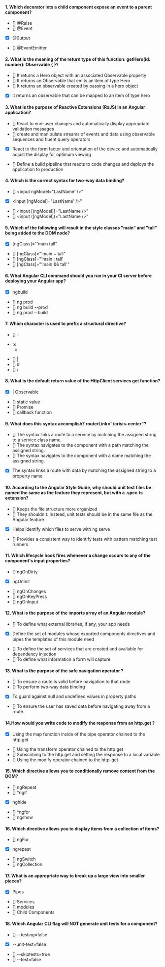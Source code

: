 #### 1. Which decorator lets a child component expose an event to a parent component?

- [] @Raise
- [] @Event
- [x] @0utput
- [] @EventEmitter

#### 2. What is the meaning of the return type of this function: getHero(id: number): Observable<Hero> { }?

- [] It returns a Hero object with an associated Observable property
- [] It returns an Observable that emits an item of type Hero
- [] It returns an observable created by passing in a hero object
- [x] it returns an observable that can be mapped to an item of type hero

#### 3. What is the purpose of Reactive Extensions (RxJS) in an Angular application?

- [] React to end-user changes and automatically display appropriate validation messages
- [] create and manipulate streams of events and data using observable sequences and fluent query operators
- [x] React to the form factor and orientation of the device and automatically adjust the display for optimum viewing
- [] Define a build pipeline that reacts to code changes and deploys the application to production

#### 4. Which is the correct syntax for two-way data binding?

- [] <input ngModel="LastName' />"
- [x] <input [ngModel]="LastName' />"
- [] <input [(ngModel)]="LastName />"
- [] <input ([ngModel])="LastName />"

#### 5. Which of the following will result in the style classes "main" and "tall" being added to the DOM node?

- [x] [ngClass]="'main tall"
- [] [ngClass]="'main + tall"
- [] [ngClass]="'main : tall'
- [] [ngClass]="'main && tall'"

#### 6. What Angular CLI command should you run in your Cl server before deploying your Angular app?

- [x] ngbuild
- [] ng prod
- [] ng build --prod
- [] ng prod --build

#### 7. Which character is used to prefix a structural directive?

- [] -
- [x] -
- [] |
- [] #
- [] /

#### 8. What is the default return value of the HttpClient services get function?

- [x] | Observable<T>
- [] static value
- [] Promise<T>
- [] callback function

#### 9. What does this syntax accomplish? routerLink="/crisis-center"?

- [] The syntax links a route to a service by matching the assigned string to a service class name.
- [] The syntax navigates to the component with a path matching the assigned string.
- [] The syntax navigates to the component with a name matching the assigned string.
- [x] The syntax links a route with data by matching the assigned string to a property name

#### 10. According to the Angular Style Guide, why should unit test files be named the same as the feature they represent, but with a .spec.ts extension?

- [] Keeps the file structure more organized
- [] They shouldn't. Instead, unit tests should be in the same file as the Angular feature
- [x] Helps identify which files to serve with ng serve
- [] Provides a consistent way to identify tests with pattern matching test runners

#### 11. Which lifecycle hook fires whenever a change occurs to any of the component's input properties?

- [] ngOnDirty
- [x] ngOnInit
- [] ngOnChanges
- [] ngOnKeyPress
- [] ngOnInput

#### 12. What is the purpose of the imports array of an Angular module?

- [] To define what external libraries, if any, your app needs
- [x] Define the set of modules whose exported components directives and pipes the templates of this module need
- [] To define the set of services that are created and available for dependency injection
- [] To define what information a form will capture

#### 13. What is the purpose of the safe navigation operator ?

- [] To ensure a route is valid before navigation to that route
- [] To perform two-way data binding
- [x] To guard against null and undefined values in property paths
- [] To ensure the user has saved data before navigating away from a route.

#### 14.How would you write code to modify the response from an http.get ?

- [x] Using the map function inside of the pipe operator chained to the http.get
- [] Using the transform operator chained to the http.get
- [] Subscribing to the http.get and setting the response to a local variable
- [] Using the modify operator chained to the http-get

#### 15. Which directive allows you to conditionally remove content from the DOM?

- [] ngRepeat
- [] \*ngif
- [x] nghide
- [] \*ngfor
- [] ngshow

#### 16. Which directive allows you to display items from a collection of items?

- [] ngFor
- [x] ngrepeat
- [] ngSwitch
- [] ngCollection

#### 17. What is an appropriate way to break up a large view into smaller pieces?

- [x] Pipes
- [] Services
- [] modules
- [] Child Components

#### 18. Which Angular CLI flag will NOT generate unit tests for a component?

- [] --testing=false
- [x] --unit-test=false
- [] --skiptests=true
- [] --test=false
